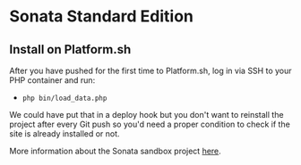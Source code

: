 Sonata Standard Edition
=======================

Install on Platform.sh
----------------------

After you have pushed for the first time to Platform.sh, log in via SSH to your PHP container and run:

* ``php bin/load_data.php``

We could have put that in a deploy hook but you don't want to reinstall the project after every Git push so you'd need a proper condition to check if the site is already installed or not.


More information about the Sonata sandbox project [here](https://github.com/sonata-project/sandbox).